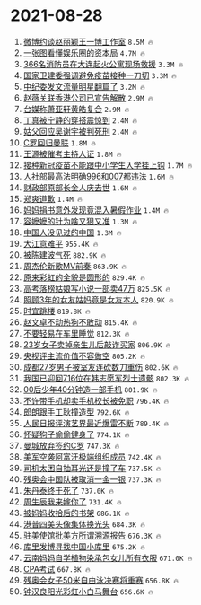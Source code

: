 # 2021-08-28

1. [微博约谈赵丽颖王一博工作室](https://s.weibo.com/weibo?q=%23%E5%BE%AE%E5%8D%9A%E7%BA%A6%E8%B0%88%E8%B5%B5%E4%B8%BD%E9%A2%96%E7%8E%8B%E4%B8%80%E5%8D%9A%E5%B7%A5%E4%BD%9C%E5%AE%A4%23&Refer=top) `8.5M 🔥`
1. [一张图看懂娱乐圈的资本局](https://s.weibo.com/weibo?q=%E4%B8%80%E5%BC%A0%E5%9B%BE%E7%9C%8B%E6%87%82%E5%A8%B1%E4%B9%90%E5%9C%88%E7%9A%84%E8%B5%84%E6%9C%AC%E5%B1%80&Refer=top) `4.7M 🔥`
1. [366名消防员在大连起火公寓现场救援](https://s.weibo.com/weibo?q=%23366%E5%90%8D%E6%B6%88%E9%98%B2%E5%91%98%E5%9C%A8%E5%A4%A7%E8%BF%9E%E8%B5%B7%E7%81%AB%E5%85%AC%E5%AF%93%E7%8E%B0%E5%9C%BA%E6%95%91%E6%8F%B4%23&Refer=top) `3.3M 🔥`
1. [国家卫建委强调避免疫苗接种一刀切](https://s.weibo.com/weibo?q=%23%E5%9B%BD%E5%AE%B6%E5%8D%AB%E5%BB%BA%E5%A7%94%E5%BC%BA%E8%B0%83%E9%81%BF%E5%85%8D%E7%96%AB%E8%8B%97%E6%8E%A5%E7%A7%8D%E4%B8%80%E5%88%80%E5%88%87%23&Refer=top) `3.3M 🔥`
1. [中纪委发文流量明星翻篇了](https://s.weibo.com/weibo?q=%23%E4%B8%AD%E7%BA%AA%E5%A7%94%E5%8F%91%E6%96%87%E6%B5%81%E9%87%8F%E6%98%8E%E6%98%9F%E7%BF%BB%E7%AF%87%E4%BA%86%23&Refer=top) `3.2M 🔥`
1. [赵薇关联香港公司已宣告解散](https://s.weibo.com/weibo?q=%23%E8%B5%B5%E8%96%87%E5%85%B3%E8%81%94%E9%A6%99%E6%B8%AF%E5%85%AC%E5%8F%B8%E5%B7%B2%E5%AE%A3%E5%91%8A%E8%A7%A3%E6%95%A3%23&Refer=top) `2.9M 🔥`
1. [台媒称萧亚轩黄皓复合](https://s.weibo.com/weibo?q=%23%E5%8F%B0%E5%AA%92%E7%A7%B0%E8%90%A7%E4%BA%9A%E8%BD%A9%E9%BB%84%E7%9A%93%E5%A4%8D%E5%90%88%23&Refer=top) `2.9M 🔥`
1. [丁真被宁静的穿搭震惊到](https://s.weibo.com/weibo?q=%23%E4%B8%81%E7%9C%9F%E8%A2%AB%E5%AE%81%E9%9D%99%E7%9A%84%E7%A9%BF%E6%90%AD%E9%9C%87%E6%83%8A%E5%88%B0%23&Refer=top) `2.4M 🔥`
1. [姑父回应吴谢宇被判死刑](https://s.weibo.com/weibo?q=%23%E5%A7%91%E7%88%B6%E5%9B%9E%E5%BA%94%E5%90%B4%E8%B0%A2%E5%AE%87%E8%A2%AB%E5%88%A4%E6%AD%BB%E5%88%91%23&Refer=top) `2.4M 🔥`
1. [C罗回归曼联](https://s.weibo.com/weibo?q=%23C%E7%BD%97%E5%9B%9E%E5%BD%92%E6%9B%BC%E8%81%94%23&Refer=top) `1.8M 🔥`
1. [王源被催考主持人证](https://s.weibo.com/weibo?q=%E7%8E%8B%E6%BA%90%E8%A2%AB%E5%82%AC%E8%80%83%E4%B8%BB%E6%8C%81%E4%BA%BA%E8%AF%81&Refer=top) `1.8M 🔥`
1. [接种新冠疫苗不能跟中小学生入学挂上钩](https://s.weibo.com/weibo?q=%23%E6%8E%A5%E7%A7%8D%E6%96%B0%E5%86%A0%E7%96%AB%E8%8B%97%E4%B8%8D%E8%83%BD%E8%B7%9F%E4%B8%AD%E5%B0%8F%E5%AD%A6%E7%94%9F%E5%85%A5%E5%AD%A6%E6%8C%82%E4%B8%8A%E9%92%A9%23&Refer=top) `1.7M 🔥`
1. [人社部最高法明确996和007都违法](https://s.weibo.com/weibo?q=%23%E4%BA%BA%E7%A4%BE%E9%83%A8%E6%9C%80%E9%AB%98%E6%B3%95%E6%98%8E%E7%A1%AE996%E5%92%8C007%E9%83%BD%E8%BF%9D%E6%B3%95%23&Refer=top) `1.6M 🔥`
1. [财政部原部长金人庆去世](https://s.weibo.com/weibo?q=%23%E8%B4%A2%E6%94%BF%E9%83%A8%E5%8E%9F%E9%83%A8%E9%95%BF%E9%87%91%E4%BA%BA%E5%BA%86%E5%8E%BB%E4%B8%96%23&Refer=top) `1.6M 🔥`
1. [郑爽道歉](https://s.weibo.com/weibo?q=%23%E9%83%91%E7%88%BD%E9%81%93%E6%AD%89%23&Refer=top) `1.4M 🔥`
1. [妈妈捐书意外发现竟混入暑假作业](https://s.weibo.com/weibo?q=%E5%A6%88%E5%A6%88%E6%8D%90%E4%B9%A6%E6%84%8F%E5%A4%96%E5%8F%91%E7%8E%B0%E7%AB%9F%E6%B7%B7%E5%85%A5%E6%9A%91%E5%81%87%E4%BD%9C%E4%B8%9A&Refer=top) `1.4M 🔥`
1. [容嬷嬷的针为啥又狠又准](https://s.weibo.com/weibo?q=%23%E5%AE%B9%E5%AC%B7%E5%AC%B7%E7%9A%84%E9%92%88%E4%B8%BA%E5%95%A5%E5%8F%88%E7%8B%A0%E5%8F%88%E5%87%86%23&Refer=top) `1.3M 🔥`
1. [中国人没见过的中国](https://s.weibo.com/weibo?q=%23%E4%B8%AD%E5%9B%BD%E4%BA%BA%E6%B2%A1%E8%A7%81%E8%BF%87%E7%9A%84%E4%B8%AD%E5%9B%BD%23&Refer=top) `1.3M 🔥`
1. [大江意难平](https://s.weibo.com/weibo?q=%23%E5%A4%A7%E6%B1%9F%E6%84%8F%E9%9A%BE%E5%B9%B3%23&Refer=top) `955.4K 🔥`
1. [被陈建波气死](https://s.weibo.com/weibo?q=%23%E8%A2%AB%E9%99%88%E5%BB%BA%E6%B3%A2%E6%B0%94%E6%AD%BB%23&Refer=top) `882.9K 🔥`
1. [周杰伦新歌MV前奏](https://s.weibo.com/weibo?q=%E5%91%A8%E6%9D%B0%E4%BC%A6%E6%96%B0%E6%AD%8CMV%E5%89%8D%E5%A5%8F&Refer=top) `863.9K 🔥`
1. [原来彩虹的全貌是圆形的](https://s.weibo.com/weibo?q=%23%E5%8E%9F%E6%9D%A5%E5%BD%A9%E8%99%B9%E7%9A%84%E5%85%A8%E8%B2%8C%E6%98%AF%E5%9C%86%E5%BD%A2%E7%9A%84%23&Refer=top) `829.4K 🔥`
1. [高考落榜姑娘写小说一部卖47万](https://s.weibo.com/weibo?q=%23%E9%AB%98%E8%80%83%E8%90%BD%E6%A6%9C%E5%A7%91%E5%A8%98%E5%86%99%E5%B0%8F%E8%AF%B4%E4%B8%80%E9%83%A8%E5%8D%9647%E4%B8%87%23&Refer=top) `825.5K 🔥`
1. [照顾3年的女友姑妈竟是女友本人](https://s.weibo.com/weibo?q=%23%E7%85%A7%E9%A1%BE3%E5%B9%B4%E7%9A%84%E5%A5%B3%E5%8F%8B%E5%A7%91%E5%A6%88%E7%AB%9F%E6%98%AF%E5%A5%B3%E5%8F%8B%E6%9C%AC%E4%BA%BA%23&Refer=top) `820.9K 🔥`
1. [时宜跳楼](https://s.weibo.com/weibo?q=%23%E6%97%B6%E5%AE%9C%E8%B7%B3%E6%A5%BC%23&Refer=top) `819.8K 🔥`
1. [赵文卓不动热狗不敢动](https://s.weibo.com/weibo?q=%23%E8%B5%B5%E6%96%87%E5%8D%93%E4%B8%8D%E5%8A%A8%E7%83%AD%E7%8B%97%E4%B8%8D%E6%95%A2%E5%8A%A8%23&Refer=top) `815.4K 🔥`
1. [不要轻易在车里睡觉](https://s.weibo.com/weibo?q=%23%E4%B8%8D%E8%A6%81%E8%BD%BB%E6%98%93%E5%9C%A8%E8%BD%A6%E9%87%8C%E7%9D%A1%E8%A7%89%23&Refer=top) `812.3K 🔥`
1. [23岁女子卖掉亲生儿后敲诈买家](https://s.weibo.com/weibo?q=%2323%E5%B2%81%E5%A5%B3%E5%AD%90%E5%8D%96%E6%8E%89%E4%BA%B2%E7%94%9F%E5%84%BF%E5%90%8E%E6%95%B2%E8%AF%88%E4%B9%B0%E5%AE%B6%23&Refer=top) `806.9K 🔥`
1. [央视评主流价值不容做空](https://s.weibo.com/weibo?q=%23%E5%A4%AE%E8%A7%86%E8%AF%84%E4%B8%BB%E6%B5%81%E4%BB%B7%E5%80%BC%E4%B8%8D%E5%AE%B9%E5%81%9A%E7%A9%BA%23&Refer=top) `805.2K 🔥`
1. [成都27岁男子被室友连砍数刀重伤](https://s.weibo.com/weibo?q=%23%E6%88%90%E9%83%BD27%E5%B2%81%E7%94%B7%E5%AD%90%E8%A2%AB%E5%AE%A4%E5%8F%8B%E8%BF%9E%E7%A0%8D%E6%95%B0%E5%88%80%E9%87%8D%E4%BC%A4%23&Refer=top) `802.6K 🔥`
1. [我国已迎回716位在韩志愿军烈士遗骸](https://s.weibo.com/weibo?q=%23%E6%88%91%E5%9B%BD%E5%B7%B2%E8%BF%8E%E5%9B%9E716%E4%BD%8D%E5%9C%A8%E9%9F%A9%E5%BF%97%E6%84%BF%E5%86%9B%E7%83%88%E5%A3%AB%E9%81%97%E9%AA%B8%23&Refer=top) `802.3K 🔥`
1. [00后少年40分钟造一部手机](https://s.weibo.com/weibo?q=%2300%E5%90%8E%E5%B0%91%E5%B9%B440%E5%88%86%E9%92%9F%E9%80%A0%E4%B8%80%E9%83%A8%E6%89%8B%E6%9C%BA%23&Refer=top) `801.9K 🔥`
1. [不许带手机却卖手机校长被免职](https://s.weibo.com/weibo?q=%23%E4%B8%8D%E8%AE%B8%E5%B8%A6%E6%89%8B%E6%9C%BA%E5%8D%B4%E5%8D%96%E6%89%8B%E6%9C%BA%E6%A0%A1%E9%95%BF%E8%A2%AB%E5%85%8D%E8%81%8C%23&Refer=top) `796.4K 🔥`
1. [郎朗跟手工耿撞造型](https://s.weibo.com/weibo?q=%23%E9%83%8E%E6%9C%97%E8%B7%9F%E6%89%8B%E5%B7%A5%E8%80%BF%E6%92%9E%E9%80%A0%E5%9E%8B%23&Refer=top) `792.6K 🔥`
1. [人民日报评演艺界最近爆雷不断](https://s.weibo.com/weibo?q=%23%E4%BA%BA%E6%B0%91%E6%97%A5%E6%8A%A5%E8%AF%84%E6%BC%94%E8%89%BA%E7%95%8C%E6%9C%80%E8%BF%91%E7%88%86%E9%9B%B7%E4%B8%8D%E6%96%AD%23&Refer=top) `789.4K 🔥`
1. [怀疑狗子偷偷健身了](https://s.weibo.com/weibo?q=%23%E6%80%80%E7%96%91%E7%8B%97%E5%AD%90%E5%81%B7%E5%81%B7%E5%81%A5%E8%BA%AB%E4%BA%86%23&Refer=top) `774.1K 🔥`
1. [曼城放弃签约C罗](https://s.weibo.com/weibo?q=%23%E6%9B%BC%E5%9F%8E%E6%94%BE%E5%BC%83%E7%AD%BE%E7%BA%A6C%E7%BD%97%23&Refer=top) `747.3K 🔥`
1. [美军空袭阿富汗极端组织成员](https://s.weibo.com/weibo?q=%23%E7%BE%8E%E5%86%9B%E7%A9%BA%E8%A2%AD%E9%98%BF%E5%AF%8C%E6%B1%97%E6%9E%81%E7%AB%AF%E7%BB%84%E7%BB%87%E6%88%90%E5%91%98%23&Refer=top) `742.4K 🔥`
1. [司机太困自抽耳光还是撞了车](https://s.weibo.com/weibo?q=%23%E5%8F%B8%E6%9C%BA%E5%A4%AA%E5%9B%B0%E8%87%AA%E6%8A%BD%E8%80%B3%E5%85%89%E8%BF%98%E6%98%AF%E6%92%9E%E4%BA%86%E8%BD%A6%23&Refer=top) `737.5K 🔥`
1. [残奥会中国队被取消一金一银](https://s.weibo.com/weibo?q=%23%E6%AE%8B%E5%A5%A5%E4%BC%9A%E4%B8%AD%E5%9B%BD%E9%98%9F%E8%A2%AB%E5%8F%96%E6%B6%88%E4%B8%80%E9%87%91%E4%B8%80%E9%93%B6%23&Refer=top) `737.3K 🔥`
1. [朱丹泰终于死了](https://s.weibo.com/weibo?q=%23%E6%9C%B1%E4%B8%B9%E6%B3%B0%E7%BB%88%E4%BA%8E%E6%AD%BB%E4%BA%86%23&Refer=top) `737.0K 🔥`
1. [周生辰我来嫁你了](https://s.weibo.com/weibo?q=%23%E5%91%A8%E7%94%9F%E8%BE%B0%E6%88%91%E6%9D%A5%E5%AB%81%E4%BD%A0%E4%BA%86%23&Refer=top) `731.4K 🔥`
1. [被妈妈收拾后的书架](https://s.weibo.com/weibo?q=%23%E8%A2%AB%E5%A6%88%E5%A6%88%E6%94%B6%E6%8B%BE%E5%90%8E%E7%9A%84%E4%B9%A6%E6%9E%B6%23&Refer=top) `686.1K 🔥`
1. [港普四美头像集体换光头](https://s.weibo.com/weibo?q=%23%E6%B8%AF%E6%99%AE%E5%9B%9B%E7%BE%8E%E5%A4%B4%E5%83%8F%E9%9B%86%E4%BD%93%E6%8D%A2%E5%85%89%E5%A4%B4%23&Refer=top) `684.3K 🔥`
1. [驻美使馆批美方所谓溯源报告](https://s.weibo.com/weibo?q=%23%E9%A9%BB%E7%BE%8E%E4%BD%BF%E9%A6%86%E6%89%B9%E7%BE%8E%E6%96%B9%E6%89%80%E8%B0%93%E6%BA%AF%E6%BA%90%E6%8A%A5%E5%91%8A%23&Refer=top) `676.3K 🔥`
1. [库里发博寻找中国小库里](https://s.weibo.com/weibo?q=%23%E5%BA%93%E9%87%8C%E5%8F%91%E5%8D%9A%E5%AF%BB%E6%89%BE%E4%B8%AD%E5%9B%BD%E5%B0%8F%E5%BA%93%E9%87%8C%23&Refer=top) `675.2K 🔥`
1. [云南妈妈自学植物染承包女儿所有衣服](https://s.weibo.com/weibo?q=%23%E4%BA%91%E5%8D%97%E5%A6%88%E5%A6%88%E8%87%AA%E5%AD%A6%E6%A4%8D%E7%89%A9%E6%9F%93%E6%89%BF%E5%8C%85%E5%A5%B3%E5%84%BF%E6%89%80%E6%9C%89%E8%A1%A3%E6%9C%8D%23&Refer=top) `671.0K 🔥`
1. [CPA考试](https://s.weibo.com/weibo?q=CPA%E8%80%83%E8%AF%95&Refer=top) `667.8K 🔥`
1. [残奥会女子50米自由泳决赛将重赛](https://s.weibo.com/weibo?q=%E6%AE%8B%E5%A5%A5%E4%BC%9A%E5%A5%B3%E5%AD%9050%E7%B1%B3%E8%87%AA%E7%94%B1%E6%B3%B3%E5%86%B3%E8%B5%9B%E5%B0%86%E9%87%8D%E8%B5%9B&Refer=top) `656.8K 🔥`
1. [钟汉良阳光彩虹小白马舞台](https://s.weibo.com/weibo?q=%23%E9%92%9F%E6%B1%89%E8%89%AF%E9%98%B3%E5%85%89%E5%BD%A9%E8%99%B9%E5%B0%8F%E7%99%BD%E9%A9%AC%E8%88%9E%E5%8F%B0%23&Refer=top) `656.6K 🔥`
